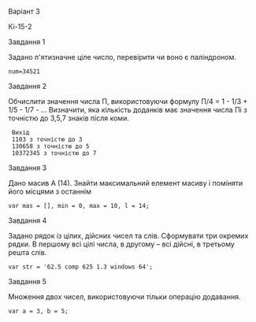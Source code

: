 Варіант 3

Кі-15-2

Завдання 1  

Задано п'ятизначне ціле число, перевірити чи воно є паліндроном. 

    num=34521

Завдання 2

Обчислити значення числа П, використовуючи формулу П/4 = 1 - 1/3 + 1/5 - 1/7 - ... Визначити, яка кількість доданків має значення числа Пі з точністю до 3,5,7 знаків після коми.

     Вихід
     1103 з точністю до 3
     130658 з точністю до 5
     10372345 з точністю до 7
  
Завдання 3

Дано масив А (14). Знайти максимальний елемент масиву і поміняти його місцями з останнім   

    var mas = [], min = 0, max = 10, l = 14;

Завдання 4

Задано рядок із цілих, дійсних чисел та слів. Сформувати три окремих рядки. В першому всі цілі числа, в другому – всі дійсні, в третьому решта слів.   
  
    var str = '62.5 comp 625 1.3 windows 64';  

Завдання 5

Множення двох чисел, використовуючи тільки операцію додавання.

    var a = 3, b = 5;
